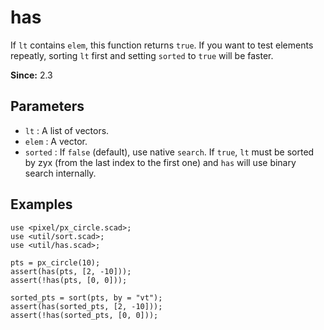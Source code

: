 # has

If `lt` contains `elem`, this function returns `true`. If you want to test elements repeatly, sorting `lt` first and setting `sorted` to `true` will be faster.

**Since:** 2.3

## Parameters

- `lt` : A list of vectors.
- `elem` : A vector.
- `sorted` : If `false` (default), use native `search`. If `true`, `lt` must be sorted by zyx (from the last index to the first one) and `has` will use binary search internally.

## Examples

    use <pixel/px_circle.scad>;
    use <util/sort.scad>;
    use <util/has.scad>;

    pts = px_circle(10);
    assert(has(pts, [2, -10])); 
    assert(!has(pts, [0, 0]));  

    sorted_pts = sort(pts, by = "vt");
    assert(has(sorted_pts, [2, -10]));
    assert(!has(sorted_pts, [0, 0])); 